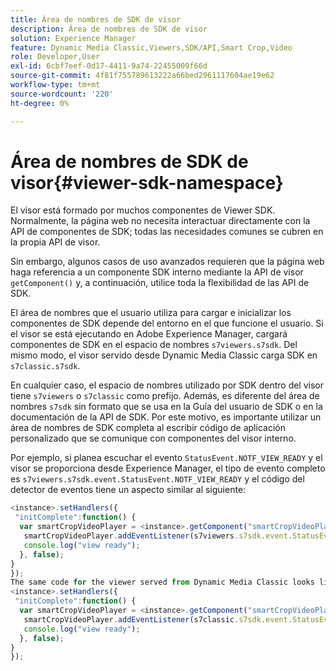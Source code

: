 ```yaml
---
title: Área de nombres de SDK de visor
description: Área de nombres de SDK de visor
solution: Experience Manager
feature: Dynamic Media Classic,Viewers,SDK/API,Smart Crop,Video
role: Developer,User
exl-id: 6cbf7eef-0d17-4411-9a74-22455009f66d
source-git-commit: 4f81f755789613222a66bed2961117604ae19e62
workflow-type: tm+mt
source-wordcount: '220'
ht-degree: 0%

---
```


# Área de nombres de SDK de visor{#viewer-sdk-namespace}

El visor está formado por muchos componentes de Viewer SDK. Normalmente, la página web no necesita interactuar directamente con la API de componentes de SDK; todas las necesidades comunes se cubren en la propia API de visor.

Sin embargo, algunos casos de uso avanzados requieren que la página web haga referencia a un componente SDK interno mediante la API de visor `getComponent()` y, a continuación, utilice toda la flexibilidad de las API de SDK.

El área de nombres que el usuario utiliza para cargar e inicializar los componentes de SDK depende del entorno en el que funcione el usuario. Si el visor se está ejecutando en Adobe Experience Manager, cargará componentes de SDK en el espacio de nombres `s7viewers.s7sdk`. Del mismo modo, el visor servido desde Dynamic Media Classic carga SDK en `s7classic.s7sdk`.

En cualquier caso, el espacio de nombres utilizado por SDK dentro del visor tiene `s7viewers` o `s7classic` como prefijo. Además, es diferente del área de nombres `s7sdk` sin formato que se usa en la Guía del usuario de SDK o en la documentación de la API de SDK. Por este motivo, es importante utilizar un área de nombres de SDK completa al escribir código de aplicación personalizado que se comunique con componentes del visor interno.

Por ejemplo, si planea escuchar el evento `StatusEvent.NOTF_VIEW_READY` y el visor se proporciona desde Experience Manager, el tipo de evento completo es `s7viewers.s7sdk.event.StatusEvent.NOTF_VIEW_READY` y el código del detector de eventos tiene un aspecto similar al siguiente:

```javascript {.line-numbers}
<instance>.setHandlers({ 
 "initComplete":function() { 
  var smartCropVideoPlayer = <instance>.getComponent("smartCropVideoPlayer"); 
   smartCropVideoPlayer.addEventListener(s7viewers.s7sdk.event.StatusEvent.NOTF_VIEW_READY, function(e) { 
   console.log("view ready"); 
  }, false); 
} 
}); 
The same code for the viewer served from Dynamic Media Classic looks like the following: 
<instance>.setHandlers({ 
 "initComplete":function() { 
  var smartCropVideoPlayer = <instance>.getComponent("smartCropVideoPlayer"); 
   smartCropVideoPlayer.addEventListener(s7classic.s7sdk.event.StatusEvent.NOTF_VIEW_READY, function(e) { 
   console.log("view ready"); 
  }, false); 
} 
});
```
